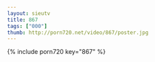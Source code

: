 ```yaml
--- 
layout: sieutv
title: 867
tags: ["000"]
thumb: http://porn720.net/video/867/poster.jpg
---
```

{% include porn720 key="867" %} 
